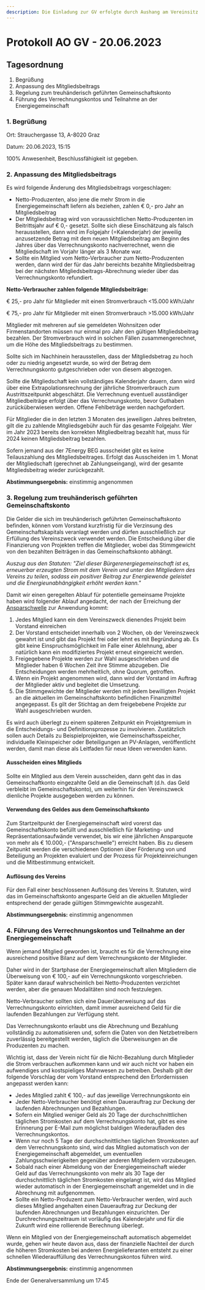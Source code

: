 ```yaml
---
description: Die Einladung zur GV erfolgte durch Aushang am Vereinsitz am 05.06.2023
---
```


# Protokoll AO GV - 20.06.2023

## Tagesordnung

1. Begrüßung
2. Anpassung des Mitgliedsbeitrags
3. Regelung zum treuhänderisch geführten Gemeinschaftskonto
4. Führung des Verrechnungskontos und Teilnahme an der Energiegemeinschaft

### 1. Begrüßung

Ort: Strauchergasse 13, A-8020 Graz

Datum: 20.06.2023, 15:15

100% Anwesenheit, Beschlussfähigkeit ist gegeben.&#x20;

### 2. Anpassung des Mitgliedsbeitrags

Es wird folgende Änderung des Mitgliedsbeitrags vorgeschlagen:&#x20;

* Netto-Produzenten, also jene die mehr Strom in die Energiegemeinschaft liefern als beziehen, zahlen € 0,- pro Jahr an Mitgliedsbeitrag
* Der Mitgliedsbeitrag wird von voraussichtlichen Netto-Produzenten im Beitrittsjahr auf € 0,- gesetzt. Sollte sich diese Einschätzung als falsch herausstellen, dann wird im Folgejahr (=Kalenderjahr) der jeweilig anzusetzende Betrag mit dem neuen Mitgliedsbeitrag am Beginn des Jahres über das Verrechnungskonto nachverrechnet, wenn die Mitgliedschaft im Vorjahr länger als 3 Monate war. &#x20;
* Sollte ein Mitglied vom Netto-Verbraucher zum Netto-Produzenten werden, dann wird der für das Jahr bereichts bezahlte Mitgliedsbeitrag bei der nächsten Mitgliedsbeitrags-Abrechnung wieder über das Verrechnungskonto refundiert.&#x20;

**Netto-Verbraucher zahlen folgende Mitgliedsbeiträge:**

€ 25,- pro Jahr für Mitglieder mit einen Stromverbrauch <15.000 kWh/Jahr

€ 75,- pro Jahr für Mitglieder mit einen Stromverbrauch >15.000 kWh/Jahr

Mitglieder mit mehreren auf sie gemeldeten Wohnsitzen oder Firmenstandorten müssen nur einmal pro Jahr den gültigen Mitgliedsbeitrag bezahlen. Der Stromverbrauch wird in solchen Fällen zusammengerechnet, um die Höhe des Mitgliedsbeitrags zu bestimmen.&#x20;

Sollte sich im Nachhinein herausstellen, dass der Mitgliedsbetrag zu hoch oder zu niedrig angesetzt wurde, so wird der Betrag dem Verrechnungskonto gutgeschrieben oder von diesem abgezogen.&#x20;

Sollte die Mitgliedschaft kein vollständiges Kalenderjahr dauern, dann wird über eine Extrapolationsrechnung der jährliche Stromverbrauch zum Austrittszeitpunkt abgeschätzt. Die Verrechnung eventuell ausständiger Mitgliedbeiträge erfolgt über das Verrechnungskonto, bevor Guthaben zurücküberwiesen werden. Offene Fehlbeträge werden nachgefordert.&#x20;

Für Mitglieder die in den letzten 3 Monaten des jeweiligen Jahres beitreten, gilt die zu zahlende Mitgliedsgebühr auch für das gesamte Folgejahr. Wer im Jahr 2023 bereits den korrekten Mitgliedbeitrag bezahlt hat, muss für 2024 keinen Mitgliedsbeitrag bezahlen.&#x20;

Sofern jemand aus der 7Energy BEG ausscheidet gibt es keine Teilauszahlung des Mitgliedsbeitrages. Erfolgt das Ausscheiden im 1. Monat der Mitgliedschaft (gerechnet ab Zahlungseingang), wird der gesamte Mitgliedsbeitrag wieder zurückgezahlt.&#x20;

**Abstimmungsergebnis:** einstimmig angenommen

### 3. Regelung zum treuhänderisch geführten Gemeinschaftskonto

Die Gelder die sich im treuhänderisch geführten Gemeinschaftskonto befinden, können vom Vorstand kurzfristig für die Verzinsung des Gemeinschaftskapitals veranlagt werden und dürfen ausschließlich zur Erfüllung des Vereinszweck verwendet werden. Die Entscheidung über die Finanzierung von Projekten treffen die Mitglieder, wobei das Stimmgewicht von den bezahlten Beiträgen in das Gemeinschaftskonto abhängt. &#x20;

_Auszug aus den Statuten: "Ziel dieser Bürgerenergiegemeinschaft ist es, erneuerbar erzeugten Strom mit dem Verein und unter den Mitgliedern des Vereins zu teilen, sodass ein positiver Beitrag zur Energiewende geleistet und die Energieunabhängigkeit erhöht werden kann."_

Damit wir einen geregelten Ablauf für potentielle gemeinsame Projekte haben wird folgender Ablauf angedacht, der nach der Erreichung der [Ansparschwelle](protokoll-ao-gv-20.06.2023.md#verwendung-des-geldes-aus-dem-gemeinschaftskonto) zur Anwendung kommt:&#x20;

1. Jedes Mitglied kann ein dem Vereinszweck dienendes Projekt beim Vorstand einreichen
2. Der Vorstand entscheidet innerhalb von 2 Wochen, ob der Vereinszweck gewahrt ist und gibt das Projekt frei oder lehnt es mit Begründung ab. Es gibt keine Einspruchsmöglichkeit im Falle einer Ablehnung, aber natürlich kann ein modifiziertes Projekt erneut eingereicht werden.&#x20;
3. Freigegebene Projekte werden zur Wahl ausgeschrieben und die Mitglieder haben 6 Wochen Zeit ihre Stimme abzugeben. Die Entscheidungen werden mehrheitlich, ohne Quorum, getroffen.&#x20;
4. Wenn ein Projekt angenommen wird, dann wird der Vorstand im Auftrag der Mitglieder aktiv und begleitet die Umsetzung. &#x20;
5. Die Stimmgewichte der Mitglieder werden mit jedem bewilligten Projekt an die aktuellen im Gemeinschaftskonto befindlichen Finanzmittel angegepasst. Es gilt der Stichtag an dem freigebebene Projekte zur Wahl ausgeschrieben wurden. &#x20;

Es wird auch überlegt zu einem späteren Zeitpunkt ein Projektgremium in die Entscheidungs- und Definitionsprozesse zu involvieren. Zustätzlich sollen auch Details zu Beispielprojekten, wie Gemeinschaftsspeicher, individuelle Kleinspeicher oder Beteiligungen an PV-Anlagen,  veröffentlicht werden, damit man diese als Leitfaden für neue Ideen verwenden kann. &#x20;

#### Ausscheiden eines Mitglieds

Sollte ein Mitglied aus dem Verein ausscheiden, dann geht das in das Gemeinschaftkonto eingezahlte Geld an die Gemeinschaft (d.h. das Geld verbleibt im Gemeinschaftskonto), um weiterhin für den Vereinszweck dienliche Projekte ausgegeben werden zu können.&#x20;

#### Verwendung des Geldes aus dem Gemeinschaftskonto

Zum Startzeitpunkt der Energiegemeinschaft wird vorerst das Gemeinschaftskonto befüllt und ausschließlich für Marketing- und Repräsentationsaufwände verwendet, bis wir eine jährlichen Ansparquote von mehr als € 10.000,- ("Ansparschwelle") erreicht haben. Bis zu diesem Zeitpunkt werden die verschiedenen Optionen über Förderung von und Beteiligung an Projekten evaluiert und der Prozess für Projekteinreichungen und die Mitbestimmung entwickelt.&#x20;

#### Auflösung des Vereins

Für den Fall einer beschlossenen Auflösung des Vereins lt. Statuten, wird das im Gemeinschaftskonto angesparte Geld an die aktuellen Mitglieder entsprechend der gerade gültigen Stimmgewichte ausgezahlt.&#x20;

**Abstimmungsergebnis:** einstimmig angenommen

### 4. Führung des Verrechnungskontos und Teilnahme an der Energiegemeinschaft

Wenn jemand Mitglied geworden ist, braucht es für die Verrechnung eine ausreichend positive Bilanz auf dem Verrechnungskonto der Mitglieder.&#x20;

Daher wird in der Startphase der Energiegemeinschaft allen Mitgliedern die Überweisung von € 100,- auf ein Verrechnungskonto vorgeschrieben. Später kann darauf wahrscheinlich bei Netto-Produzenten verzichtet werden, aber die genauen Modalitäten sind noch festzulegen.&#x20;

Netto-Verbraucher sollten sich eine Dauerüberweisung auf das Verrechnungskonto einrichten, damit immer ausreichend Geld für die laufenden Bezahlungen zur Verfügung steht.

Das Verrechnungskonto erlaubt uns die Abrechnung und Bezahlung vollständig zu automatisieren und, sofern die Daten von den Netzbetreibern zuverlässig bereitgestellt werden, täglich die Überweisungen an die Produzenten zu machen.&#x20;

Wichtig ist, dass der Verein nicht für die Nicht-Bezahlung durch Mitglieder die Strom verbrauchen aufkommen kann und wir auch nicht vor haben ein aufwendiges und kostspieliges Mahnwesen zu betreiben. Deshalb gilt der folgende Vorschlag der vom Vorstand entsprechend den Erfordernissen angepasst werden kann:&#x20;

* Jedes Mitglied zahlt € 100,- auf das jeweilige Verrechnungskonto ein
* Jeder Netto-Verbraucher benötigt einen Dauerauftrag zur Deckung der laufenden Abrechnungen und Bezahlungen.
* Sofern ein Mitglied weniger Geld als 20 Tage der durchschnittlichen täglichen Stromkosten auf dem Verrechnungskonto hat, gibt es eine Erinnerung per E-Mail zum möglichst baldigen Wiederaufladen des Verrechnungskontos.&#x20;
* Wenn nur noch 5 Tage der durchschnittlichen täglichen Stromkosten auf dem Verrechnungskonto sind, wird das Mitglied automatisch von der Energiegemeinschaft abgemeldet, um eventuellen Zahlungsschwierigkeiten gegenüber anderen Mitgliedern vorzubeugen.&#x20;
* Sobald nach einer Abmeldung von der Energiegemeinschaft wieder Geld auf das Verrechnungskonto von mehr als 30 Tage der durchschnittlich täglichen Stromkosten eingelangt ist, wird das Mitglied wieder automatisch in der Energiegemeinschaft angemeldet und in die Abrechnung mit aufgenommen.&#x20;
* Sollte ein Netto-Produzent zum Netto-Verbraucher werden, wird auch dieses Mitglied angehalten einen Dauerauftrag zur Deckung der laufenden Abrechnungen und Bezahlungen einzurichten. Der Durchrechnungszeitraum ist vorläufig das Kalenderjahr und für die Zukunft wird eine rollierende Berechnung überlegt.&#x20;

Wenn ein Mitglied von der Energiegemeinschaft automatisch abgemeldet wurde, gehen wir heute davon aus, dass der finanzielle Nachteil der durch die höheren Stromkosten bei anderen Energielieferanten entsteht zu einer schnellen Wiederauffüllung des Verrechnungskontos führen wird.&#x20;

**Abstimmungsergebnis:** einstimmig angenommen

Ende der Generalversammlung um 17:45
